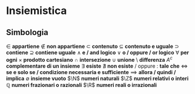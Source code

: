 ﻿# Insiemistica

## Simbologia
$\in$ **appartiene**
$\notin$ **non appartiene**
$\subset$ **contenuto**
$\subseteq$ **contenuto e uguale**
$\supset$ **contiene**
$\supseteq$ **contiene uguale**
$\land$ **e / and logico**
$\lor$ **o / oppure / or logico**
$\forall$ **per ogni**
$\times$ **prodotto cartesiano**
$\cap$ **intersezione**
$\cup$ **unione**
$\setminus$ **differenza**
 $A^{c}$ **complementare di un insieme**
$\exists$ **esiste**
$\nexists$ **non esiste**
$/$ oppure $:$ **tale che**
$\iff$ **se e solo se / condizione necessaria e sufficiente**
$\implies$ **allora / quindi / implica**
$\emptyset$ **insieme vuoto**
$\N$ **numeri naturali**
$\Z$ **numeri relativi o interi**
$\mathbb{Q}$ **numeri frazionari o razionali**
$\R$ **numeri reali o irrazionali**

